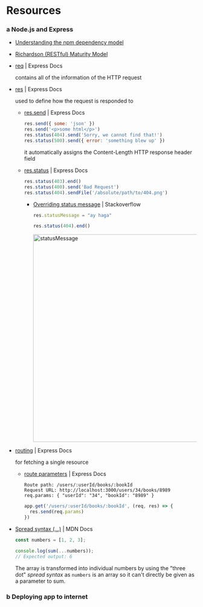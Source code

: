 # Resources

### a Node.js and Express
- [Understanding the npm dependency model](https://lexi-lambda.github.io/blog/2016/08/24/understanding-the-npm-dependency-model/)
- [Richardson (RESTful) Maturity Model](https://martinfowler.com/articles/richardsonMaturityModel.html)
- [req](https://expressjs.com/en/4x/api.html#req) | Express Docs

  contains all of the information of the HTTP request
- [res](https://expressjs.com/en/4x/api.html#res) | Express Docs

  used to define how the request is responded to
  - [res.send](https://expressjs.com/en/4x/api.html#res.send) | Express Docs

    ```js
    res.send({ some: 'json' })
    res.send('<p>some html</p>')
    res.status(404).send('Sorry, we cannot find that!')
    res.status(500).send({ error: 'something blew up' })
    ```
    it automatically assigns the Content-Length HTTP response header field
  - [res.status](https://expressjs.com/en/4x/api.html#res.status) | Express Docs
 
    ```js
    res.status(403).end()
    res.status(400).send('Bad Request')
    res.status(404).sendFile('/absolute/path/to/404.png')
    ```

    - [Overriding status message](https://stackoverflow.com/questions/14154337/how-to-send-a-custom-http-status-message-in-node-express/36507614#36507614) | Stackoverflow

      ```js
      res.statusMessage = "ay haga"
      
      res.status(404).end()
      ```

      <img width="550" alt="statusMessage" src="https://github.com/yousefelassal/fullstackopen/assets/76617202/014543b2-8208-4eb5-b023-1e40ccd6fb8f">

      
    
- [routing](https://expressjs.com/en/guide/routing.html) | Express Docs

  for fetching a single resource
  - [route parameters](https://expressjs.com/en/guide/routing.html#route-parameters) | Express Docs

    ```
    Route path: /users/:userId/books/:bookId
    Request URL: http://localhost:3000/users/34/books/8989
    req.params: { "userId": "34", "bookId": "8989" }
    ```
    
    ```js
    app.get('/users/:userId/books/:bookId', (req, res) => {
      res.send(req.params)
    })
    ```
- [Spread syntax (...)](https://developer.mozilla.org/en-US/docs/Web/JavaScript/Reference/Operators/Spread_syntax) | MDN Docs

  ```js
  const numbers = [1, 2, 3];

  console.log(sum(...numbers));
  // Expected output: 6
  ```
  The array is transformed into individual numbers by using the "three dot" _spread syntax_ as `numbers` is an array so it can't directly be given as a parameter to sum.

### b Deploying app to internet

